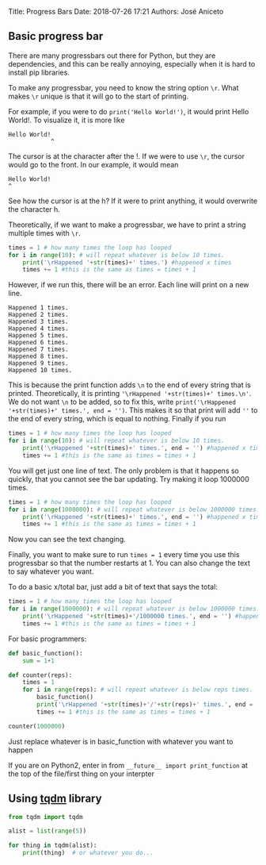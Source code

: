 Title: Progress Bars
Date: 2018-07-26 17:21 
Authors: José Aniceto


## Basic progress bar

There are many progressbars out there for Python, but they are dependencies, and this can be really annoying, especially when it is hard to install pip libraries.

To make any progressbar, you need to know the string option `\r`. What makes `\r` unique is that it will go to the start of printing.

For example, if you were to do `print('Hello World!')`, it would print Hello World!. To visualize it, it is more like

```
Hello World!
            ^
```
The cursor is at the character after the !. If we were to use `\r`, the cursor would go to the front. In our example, it would mean

```
Hello World!
^
```
See how the cursor is at the h? If it were to print anything, it would overwrite the character h.

Theoretically, if we want to make a progressbar, we have to print a string multiple times with `\r`.

```python
times = 1 # how many times the loop has looped
for i in range(10): # will repeat whatever is below 10 times.
    print('\rHappened '+str(times)+' times.') #happened x times
    times += 1 #this is the same as times = times + 1
```

However, if we run this, there will be an error. Each line will print on a new line.

```
Happened 1 times.
Happened 2 times.
Happened 3 times.
Happened 4 times.
Happened 5 times.
Happened 6 times.
Happened 7 times.
Happened 8 times.
Happened 9 times.
Happened 10 times.
```

This is because the print function adds `\n` to the end of every string that is printed. Theoretically, it is printing `'\rHappened '+str(times)+' times.\n'`. We do not want `\n` to be added, so to fix this, write `print('\rHappened '+str(times)+' times.', end = '')`. This makes it so that print will add `''` to the end of every string, which is equal to nothing. Finally if you run

```python
times = 1 # how many times the loop has looped
for i in range(10): # will repeat whatever is below 10 times.
    print('\rHappened '+str(times)+' times.', end = '') #happened x times
    times += 1 #this is the same as times = times + 1
```
You will get just one line of text. The only problem is that it happens so quickly, that you cannot see the bar updating. Try making it loop 1000000 times.

```python
times = 1 # how many times the loop has looped
for i in range(1000000): # will repeat whatever is below 1000000 times.
    print('\rHappened '+str(times)+' times.', end = '') #happened x times
    times += 1 #this is the same as times = times + 1
```
Now you can see the text changing.

Finally, you want to make sure to run `times = 1` every time you use this progressbar so that the number restarts at 1. You can also change the text to say whatever you want.

To do a basic x/total bar, just add a bit of text that says the total:
```python
times = 1 # how many times the loop has looped
for i in range(1000000): # will repeat whatever is below 1000000 times.
    print('\rHappened '+str(times)+'/1000000 times.', end = '') #happened x times
    times += 1 #this is the same as times = times + 1
```

For basic programmers:
```python
def basic_function():
    sum = 1+1

def counter(reps):
    times = 1
    for i in range(reps): # will repeat whatever is below reps times.
        basic_function()
        print('\rHappened '+str(times)+'/'+str(reps)+' times.', end = '') #happened x times
        times += 1 #this is the same as times = times + 1

counter(1000000)
```

Just replace whatever is in basic_function with whatever you want to happen

If you are on Python2, enter in from `__future__ import print_function` at the top of the file/first thing on your interpter

## Using [tqdm](https://github.com/tqdm/tqdm) library

```python
from tqdm import tqdm

alist = list(range(5))

for thing in tqdm(alist):
    print(thing)  # or whatever you do...
```
